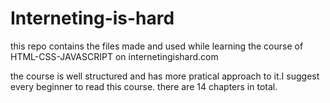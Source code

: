 # Interneting-is-hard
this repo contains the files made and used while learning the course of HTML-CSS-JAVASCRIPT on internetingishard.com

the course is well structured and has more pratical approach to it.I suggest every beginner to read this course.
there are 14 chapters in total.


